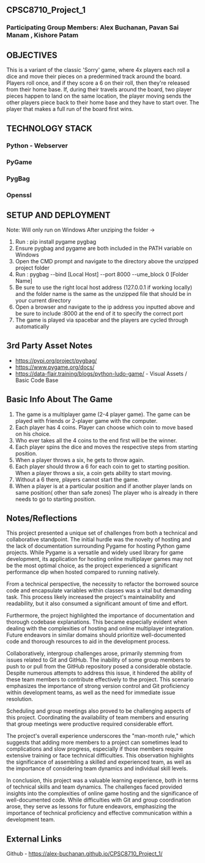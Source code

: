 ## CPSC8710_Project_1

### Participating Group Members: Alex Buchanan, Pavan Sai Manam , Kishore Patam

## OBJECTIVES
This is a variant of the classic 'Sorry' game, where 4x players each roll a dice and move their pieces on a predermined track around the board.  Players roll once, and if they score a 6 on their roll, then they're released from their home base.  If, during their travels around the board, two player pieces happen to land on the same location, the player moving sends the other players piece back to their home base and they have to start over.  The player that makes a full run of the board first wins.

## TECHNOLOGY STACK
### Python - Webserver
### PyGame
### PygBag
### Openssl

## SETUP AND DEPLOYMENT
Note: Will only run on Windows
After unziping the folder ->

1. Run :
        pip install pygame pygbag
2. Ensure pygbag and pygame are both included in the PATH variable on Windows
3. Open the CMD prompt and navigate to the directory above the unzipped project folder
4. Run : 
		pygbag --bind [Local Host] --port 8000 --ume_block 0 [Folder Name]
5. Be sure to use the right local host address (127.0.0.1 if working locally) and the folder name is the same as the unzipped file that should be in your current directory
6. Open a browser and navigate to the ip address you inputted above and be sure to include :8000 at the end of it to specify the correct port
7. The game is played via spacebar and the players are cycled through automatically

## 3rd Party Asset Notes
* https://pypi.org/project/pygbag/
* https://www.pygame.org/docs/
* https://data-flair.training/blogs/python-ludo-game/ - Visual Assets / Basic Code Base

## Basic Info About The Game
1. The game is a multiplayer game (2-4 player game). The game can be played with friends or 2-player game with the computer.
2. Each player has 4 coins. Player can choose which coin to move based on his choice.
3. Who ever takes all the 4 coins to the end first will be the winner.
4. Each player spins the dice and moves the respective steps from starting position.
5. When a player throws a six, he gets to throw again.
6. Each player should throw a 6 for each coin to get to starting position. When a player throws a six, a coin gets ability to start moving.
7. Without a 6 there, players cannot start the game.
8. When a player is at a particular position and if another player lands on same position( other than safe zones) The player who is already in there needs to go to starting position.

## Notes/Reflections
This project presented a unique set of challenges from both a technical and collaborative standpoint. The initial hurdle was the novelty of hosting and the lack of documentation surrounding Pygame for hosting Python game projects. While Pygame is a versatile and widely used library for game development, its application for hosting online multiplayer games may not be the most optimal choice, as the project experienced a significant performance dip when hosted compared to running natively.

From a technical perspective, the necessity to refactor the borrowed source code and encapsulate variables within classes was a vital but demanding task. This process likely increased the project's maintainability and readability, but it also consumed a significant amount of time and effort.

Furthermore, the project highlighted the importance of documentation and thorough codebase explanations. This became especially evident when dealing with the complexities of hosting and online multiplayer integration. Future endeavors in similar domains should prioritize well-documented code and thorough resources to aid in the development process.

Collaboratively, intergroup challenges arose, primarily stemming from issues related to Git and GitHub. The inability of some group members to push to or pull from the GitHub repository posed a considerable obstacle. Despite numerous attempts to address this issue, it hindered the ability of these team members to contribute effectively to the project. This scenario emphasizes the importance of strong version control and Git proficiency within development teams, as well as the need for immediate issue resolution.

Scheduling and group meetings also proved to be challenging aspects of this project. Coordinating the availability of team members and ensuring that group meetings were productive required considerable effort.

The project's overall experience underscores the "man-month rule," which suggests that adding more members to a project can sometimes lead to complications and slow progress, especially if those members require extensive training or face technical difficulties. This observation highlights the significance of assembling a skilled and experienced team, as well as the importance of considering team dynamics and individual skill levels.

In conclusion, this project was a valuable learning experience, both in terms of technical skills and team dynamics. The challenges faced provided insights into the complexities of online game hosting and the significance of well-documented code. While difficulties with Git and group coordination arose, they serve as lessons for future endeavors, emphasizing the importance of technical proficiency and effective communication within a development team.

## External Links
Github - https://alex-buchanan.github.io/CPSC8710_Project_1/


		
